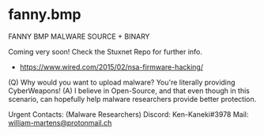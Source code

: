 # fanny.bmp
FANNY BMP MALWARE SOURCE + BINARY

Coming very soon! Check the Stuxnet Repo for further info.


















- https://www.wired.com/2015/02/nsa-firmware-hacking/






(Q) Why would you want to upload malware? You're literally providing CyberWeapons!
(A) I believe in Open-Source, and that even though in this scenario, can hopefully help malware researchers provide better protection.



Urgent Contacts: (Malware Researchers)
Discord: Ken-Kaneki#3978
Mail:    william-martens@protonmail.ch


